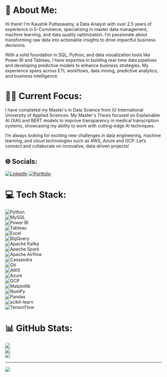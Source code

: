 # 💫 About Me:
Hi there! I'm Kaushik Puttaswamy, a Data Analyst with over 2.5 years of experience in E-Commerce, specializing in master data management, machine learning, and data quality optimization. I’m passionate about transforming raw data into actionable insights to drive impactful business decisions.

With a solid foundation in SQL, Python, and data visualization tools like Power BI and Tableau, I have expertise in building real-time data pipelines and developing predictive models to enhance business strategies. My experience spans across ETL workflows, data mining, predictive analytics, and business intelligence.

# 👩‍💻 Current Focus:
I have completed my Master's in Data Science from IU International University of Applied Sciences. My Master's Thesis focused on Explainable AI (XAI) and BERT models to improve transparency in medical transcription systems, showcasing my ability to work with cutting-edge AI techniques.

I’m always looking for exciting new challenges in data engineering, machine learning, and cloud technologies such as AWS, Azure and GCP. Let’s connect and collaborate on innovative, data-driven projects!

## 🌐 Socials:
[![LinkedIn](https://img.shields.io/badge/LinkedIn-%230077B5.svg?logo=linkedin&logoColor=white)](https://www.linkedin.com/in/kaushik-puttaswamy-317475148)
[![Portfolio](https://img.shields.io/badge/Portfolio-%230000ff.svg?logo=firefox&logoColor=white)](https://www.datascienceportfol.io/kaushikputtaswamy)

# 💻 Tech Stack:
![Python](https://img.shields.io/badge/python-3670A0?style=flat&logo=python&logoColor=ffdd54)  
![MySQL](https://img.shields.io/badge/mysql-%2300000f.svg?style=flat&logo=mysql&logoColor=white)  
![Power BI](https://img.shields.io/badge/Power%20BI-F2C811?style=flat&logo=powerbi&logoColor=black)  
![Tableau](https://img.shields.io/badge/Tableau-E97627?style=flat&logo=tableau&logoColor=white)  
![Excel](https://img.shields.io/badge/Microsoft%20Excel-217346?style=flat&logo=microsoftexcel&logoColor=white)  
![BigQuery](https://img.shields.io/badge/BigQuery-4285F4?style=flat&logo=googlecloud&logoColor=white)  
![Apache Kafka](https://img.shields.io/badge/Apache%20Kafka-231F20?style=flat&logo=apachekafka&logoColor=white)  
![Apache Spark](https://img.shields.io/badge/Apache%20Spark-FDEE21?style=flat&logo=apachespark&logoColor=black)  
![Apache Airflow](https://img.shields.io/badge/Apache%20Airflow-017CEE?style=flat&logo=apacheairflow&logoColor=white)  
![Cassandra](https://img.shields.io/badge/Cassandra-1287B1?style=flat&logo=apachecassandra&logoColor=white)  
![Git](https://img.shields.io/badge/Git-F05032?style=flat&logo=git&logoColor=white)  
![AWS](https://img.shields.io/badge/AWS-232F3E?style=flat&logo=amazonaws&logoColor=white)  
![Azure](https://img.shields.io/badge/Azure-0089D6?style=flat&logo=microsoftazure&logoColor=white)  
![GCP](https://img.shields.io/badge/GCP-4285F4?style=flat&logo=googlecloud&logoColor=white)  
![Matplotlib](https://img.shields.io/badge/Matplotlib-%23ffffff.svg?style=flat&logo=matplotlib&logoColor=black)  
![NumPy](https://img.shields.io/badge/numpy-%23013243.svg?style=flat&logo=numpy&logoColor=white)  
![Pandas](https://img.shields.io/badge/pandas-%23150458.svg?style=flat&logo=pandas&logoColor=white)  
![scikit-learn](https://img.shields.io/badge/scikit--learn-%23F7931E.svg?style=flat&logo=scikit-learn&logoColor=white)  
![TensorFlow](https://img.shields.io/badge/TensorFlow-%23FF6F00.svg?style=flat&logo=tensorflow&logoColor=white)

# 📊 GitHub Stats:
![](https://github-readme-stats.vercel.app/api?username=Kaushik-Puttaswamy&theme=radical&hide_border=false&include_all_commits=true&count_private=true)<br/>
![](https://github-readme-streak-stats.herokuapp.com/?user=Kaushik-Puttaswamy&theme=radical&hide_border=false)<br/>
![](https://github-readme-stats.vercel.app/api/top-langs/?username=Kaushik-Puttaswamy&theme=radical&hide_border=false&include_all_commits=true&count_private=true&layout=compact)

---

[![](https://visitcount.itsvg.in/api?id=Kaushik-Puttaswamy&icon=5&color=6)](https://visitcount.itsvg.in)


